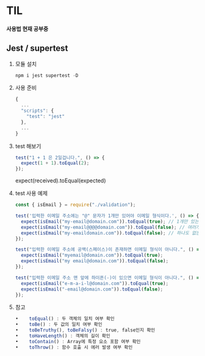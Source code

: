 # TIL

#### 사용법 현재 공부중

## Jest / supertest

1. 모듈 설치

   ```jsx
   npm i jest supertest -D
   ```

2. 사용 준비

   ```jsx
   {
     ...
     "scripts": {
       "test": "jest"
     },
     ...
   }
   ```

3. test 해보기

   ```jsx
   test("1 + 1 은 2일겁니다.", () => {
     expect(1 + 1).toEqual(2);
   });
   ```

   expect(received).toEqual(expected)

4. test 사용 예제

   ```jsx
   const { isEmail } = require("./validation");

   test('입력한 이메일 주소에는 "@" 문자가 1개만 있어야 이메일 형식이다.', () => {
     expect(isEmail("my-email@domain.com")).toEqual(true); // 1개만 있는 상황
     expect(isEmail("my-email@@@@domain.com")).toEqual(false); // 여러개 있는 상황
     expect(isEmail("my-emaildomain.com")).toEqual(false); // 하나도 없는 상황
   });

   test("입력한 이메일 주소에 공백(스페이스)이 존재하면 이메일 형식이 아니다.", () => {
     expect(isEmail("myemail@domain.com")).toEqual(true);
     expect(isEmail("my email@domain.com")).toEqual(false);
   });

   test("입력한 이메일 주소 맨 앞에 하이픈(-)이 있으면 이메일 형식이 아니다.", () => {
     expect(isEmail("e-m-a-i-l@domain.com")).toEqual(true);
     expect(isEmail("-email@domain.com")).toEqual(false);
   });
   ```

5. 참고

   ```jsx
   •	toEqual() : 두 객체의 일치 여부 확인
   •	toBe() : 두 값의 일치 여부 확인
   •	toBeTruthy(), toBeFalsy() : true, false인지 확인
   •	toHaveLength() : 객체의 길이 확인
   •	toContain() : Array에 특정 요소 포함 여부 확인
   •	toThrow() : 함수 호출 시 에러 발생 여부 확인
   ```
